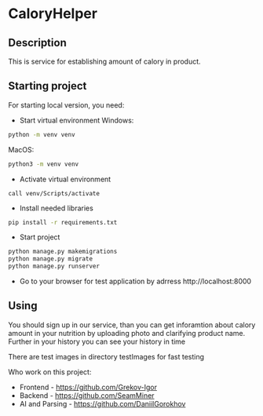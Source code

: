 # CaloryHelper

## Description

This is service for establishing amount of calory in product.

## Starting project

For starting local version, you need:

* Start virtual environment
Windows:
```bash
python -m venv venv
```
MacOS:
```bash
python3 -m venv venv
```

* Activate virtual environment
```
call venv/Scripts/activate
```

* Install needed libraries
```bash
pip install -r requirements.txt
```

* Start project
```bash
python manage.py makemigrations
python manage.py migrate
python manage.py runserver
```

* Go to your browser for test application by adrress http://localhost:8000

## Using

You should sign up in our service, than you can get inforamtion about calory amount in your nutrition by uploading photo and clarifying product name. Further in your history you can see your history in time


There are test images in directory testImages for fast testing


Who work on this project:
* Frontend - https://github.com/Grekov-Igor
* Backend - https://github.com/SeamMiner
* AI and Parsing - https://github.com/DaniilGorokhov
